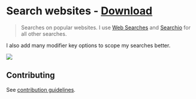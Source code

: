 # Search websites - [Download](https://github.com/nikitavoloboev/small-workflows/blob/master/search-websites/Search%20websites.alfredworkflow?raw=true)

> Searches on popular websites. I use [Web Searches](https://github.com/nikitavoloboev/alfred-web-searches) and [Searchio](https://github.com/deanishe/alfred-searchio) for all other searches.

I also add many modifier key options to scope my searches better.

![](https://i.imgur.com/ulb19tz.png)

## Contributing

See [contribution guidelines](../CONTRIBUTING.md).
